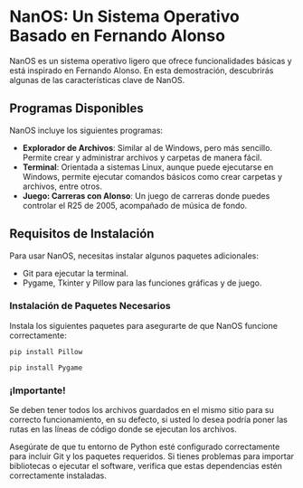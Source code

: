 # NanOS: Un Sistema Operativo Basado en Fernando Alonso

NanOS es un sistema operativo ligero que ofrece funcionalidades básicas y está inspirado en Fernando Alonso. En esta demostración, descubrirás algunas de las características clave de NanOS.

## Programas Disponibles

NanOS incluye los siguientes programas:

- **Explorador de Archivos**: Similar al de Windows, pero más sencillo. Permite crear y administrar archivos y carpetas de manera fácil.
- **Terminal**: Orientada a sistemas Linux, aunque puede ejecutarse en Windows, permite ejecutar comandos básicos como crear carpetas y archivos, entre otros.
- **Juego: Carreras con Alonso**: Un juego de carreras donde puedes controlar el R25 de 2005, acompañado de música de fondo.

## Requisitos de Instalación

Para usar NanOS, necesitas instalar algunos paquetes adicionales:

- Git para ejecutar la terminal.
- Pygame, Tkinter y Pillow para las funciones gráficas y de juego.

### Instalación de Paquetes Necesarios

Instala los siguientes paquetes para asegurarte de que NanOS funcione correctamente:

```
pip install Pillow 
```

``` 
pip install Pygame
```

### ¡Importante!

Se deben tener todos los archivos guardados en el mismo sitio para su correcto funcionamiento, en su defecto, si usted lo desea podría poner las rutas en las líneas de código donde se ejecutan los archivos.

Asegúrate de que tu entorno de Python esté configurado correctamente para incluir Git y los paquetes requeridos. Si tienes problemas para importar bibliotecas o ejecutar el software, verifica que estas dependencias estén correctamente instaladas.
